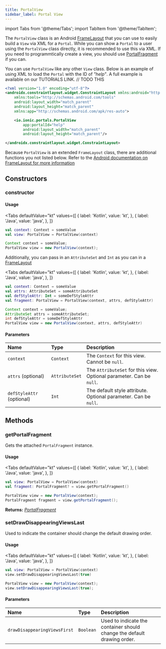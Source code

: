 ```yaml
---
title: PortalView
sidebar_label: Portal View
---
```


import Tabs from '@theme/Tabs';
import TabItem from '@theme/TabItem';

The `PortalView` class is an Android [FrameLayout](https://developer.android.com/reference/android/widget/FrameLayout) that you can use to easily build a  `View` via XML for a `Portal`. While you can show a `Portal` to a user using the `PortalView` class directly, it is recommended to use this via XML. If you need to programmtically create a view, you should use [PortalFragment](./portal-fragment) if you can.

You can use `PortalView` like any other `View` class. Below is an example of using XML to load the `Portal` with the ID of _"help"_. A full example is available on our TUTORIALS LINK. // TODO THIS 

```xml
<?xml version="1.0" encoding="utf-8"?>
<androidx.constraintlayout.widget.ConstraintLayout xmlns:android="http://schemas.android.com/apk/res/android"
    xmlns:tools="http://schemas.android.com/tools"
    android:layout_width="match_parent"
    android:layout_height="match_parent"
    xmlns:app="http://schemas.android.com/apk/res-auto">

    <io.ionic.portals.PortalView
        app:portalId="help"
        android:layout_width="match_parent"
        android:layout_height="match_parent"/>

</androidx.constraintlayout.widget.ConstraintLayout>
```

Because `PortalView` is an extended `FrameLayout` class, there are additional functions you not listed below. Refer to the [Android documentation on FrameLayout for more information](https://developer.android.com/reference/android/widget/FrameLayout)

## Constructors

### constructor

#### Usage 
 
<Tabs 
    defaultValue="kt" 
    values={[
        { label: 'Kotlin', value: 'kt', },
        { label: 'Java', value: 'java', },
    ]}
>
<TabItem value="kt">

```kotlin
val context: Context = someValue
val view: PortalView = PortalView(context)
``` 

</TabItem>
<TabItem value="java">

```java
Context context = someValue;
PortalView view = new PortalView(context);
``` 

</TabItem>
</Tabs>

Additionally, you can pass in an `AttributeSet` and `Int` as you can in a [FrameLayout](https://developer.android.com/reference/android/widget/FrameLayout)

<Tabs 
    defaultValue="kt" 
    values={[
        { label: 'Kotlin', value: 'kt', },
        { label: 'Java', value: 'java', },
    ]}
>
<TabItem value="kt">

```kotlin
val context: Context = someValue
val attrs: AttributeSet = someAttributeSet
val defStyleAttr: Int = someDefStyleAttr
val fragment: PortalView = PortalView(context, attrs, defStyleAttr)
``` 

</TabItem>
<TabItem value="java">

```java
Context context = someValue;
AttributeSet attrs = someAttributeSet;
int defStyleAttr = someDefStyleAttr
PortalView view = new PortalView(context, attrs, defStyleAttr)
``` 

</TabItem>
</Tabs>

#### Parameters

Name | Type | Description
:------ | :------ | :------
`context` | `Context` | The `Context` for this view. Cannot be `null`.
`attrs` (optional) | `AttributeSet` | The `AttributeSet` for this view. Optional parameter. Can be `null`.
`defStyleAttr` (optional) | `Int` | The default style attribute. Optional parameter. Can be `null`.

## Methods

### getPortalFragment

Gets the attached `PortalFragment` instance.

#### Usage 

<Tabs 
    defaultValue="kt" 
    values={[
        { label: 'Kotlin', value: 'kt', },
        { label: 'Java', value: 'java', },
    ]}
>
<TabItem value="kt">

```kotlin
val view: PortalView = PortalView(context)
val fragment: PortalFragment? = view.getPortalFragment()
``` 

</TabItem>
<TabItem value="java">

```java
PortalView view = new PortalView(context);
PortalFragment fragment = view.getPortalFragment();
``` 

</TabItem>
</Tabs>

**Returns:** <span class="return-code">[*PortalFragment*](./portal-fragment)</span>

### setDrawDisappearingViewsLast

Used to indicate the container should change the default drawing order.

#### Usage 

<Tabs 
    defaultValue="kt" 
    values={[
        { label: 'Kotlin', value: 'kt', },
        { label: 'Java', value: 'java', },
    ]}
>
<TabItem value="kt">

```kotlin
val view: PortalView = PortalView(context)
view.setDrawDisappearingViewsLast(true)
``` 

</TabItem>
<TabItem value="java">

```java
PortalView view = new PortalView(context);
view.setDrawDisappearingViewsLast(true);
``` 

</TabItem>
</Tabs>

#### Parameters

Name | Type | Description
:------ | :------ | :------
`drawDisappearingViewsFirst` | `Boolean` | Used to indicate the container should change the default drawing order.
